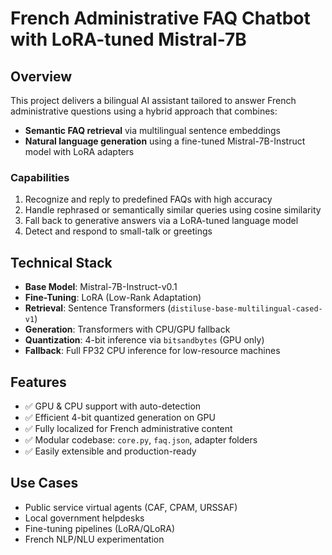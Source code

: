 # French Administrative FAQ Chatbot with LoRA-tuned Mistral-7B

## Overview

This project delivers a bilingual AI assistant tailored to answer French administrative questions using a hybrid approach that combines:

- **Semantic FAQ retrieval** via multilingual sentence embeddings  
- **Natural language generation** using a fine-tuned Mistral-7B-Instruct model with LoRA adapters

### Capabilities

1. Recognize and reply to predefined FAQs with high accuracy  
2. Handle rephrased or semantically similar queries using cosine similarity  
3. Fall back to generative answers via a LoRA-tuned language model  
4. Detect and respond to small-talk or greetings

## Technical Stack

- **Base Model**: Mistral-7B-Instruct-v0.1  
- **Fine-Tuning**: LoRA (Low-Rank Adaptation)  
- **Retrieval**: Sentence Transformers (`distiluse-base-multilingual-cased-v1`)  
- **Generation**: Transformers with CPU/GPU fallback  
- **Quantization**: 4-bit inference via `bitsandbytes` (GPU only)  
- **Fallback**: Full FP32 CPU inference for low-resource machines

## Features

- ✅ GPU & CPU support with auto-detection  
- ✅ Efficient 4-bit quantized generation on GPU  
- ✅ Fully localized for French administrative content  
- ✅ Modular codebase: `core.py`, `faq.json`, adapter folders  
- ✅ Easily extensible and production-ready

## Use Cases

- Public service virtual agents (CAF, CPAM, URSSAF)  
- Local government helpdesks  
- Fine-tuning pipelines (LoRA/QLoRA)  
- French NLP/NLU experimentation
